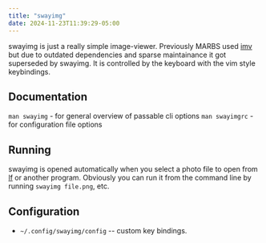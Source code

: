 ```yaml
---
title: "swayimg"
date: 2024-11-23T11:39:29-05:00
---
```


swayimg is just a really simple image-viewer. Previously MARBS used [imv](/imv) but due to outdated dependencies and sparse maintainance it got superseded by swayimg.
It is controlled by the keyboard with the vim style keybindings.

## Documentation

`man swayimg` - for general overview of passable cli options 
`man swayimgrc` - for configuration file options

## Running

swayimg is opened automatically when you select a photo file to open from [lf](/lf) or another program.
Obviously you can run it from the command line by running `swayimg file.png`, etc.

## Configuration

- `~/.config/swayimg/config` -- custom key bindings.
